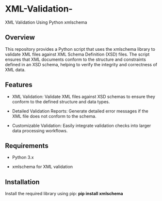 # XML-Validation-
XML Validation Using Python xmlschema

## Overview
This repository provides a Python script that uses the xmlschema library to validate XML files against XML Schema Definition (XSD) files. The script ensures that XML documents conform to the structure and constraints defined in an XSD schema, helping to verify the integrity and correctness of XML data.

## Features
  - XML Validation: Validate XML files against XSD schemas to ensure they conform to the defined structure and data types.
  + Detailed Validation Reports: Generate detailed error messages if the XML file does not conform to the schema.
  * Customizable Validation: Easily integrate validation checks into larger data processing workflows.

## Requirements
  - Python 3.x
  * xmlschema for XML validation

## Installation
  Install the required library using pip: **pip install xmlschema**
